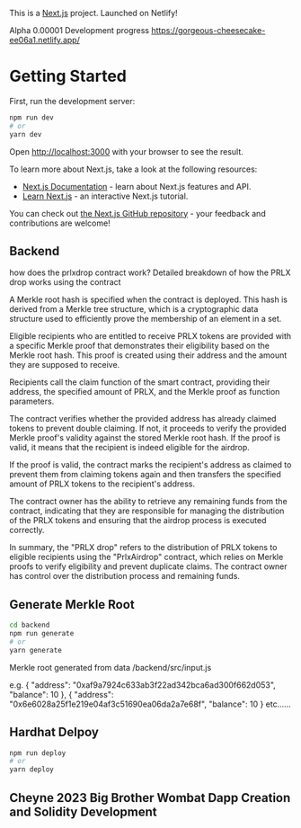This is a [Next.js](https://nextjs.org/) project. Launched on Netlify!

Alpha 0.00001 Development progress
https://gorgeous-cheesecake-ee06a1.netlify.app/


# Getting Started

First, run the development server:

```bash
npm run dev
# or
yarn dev
```



Open [http://localhost:3000](http://localhost:3000) with your browser to see the result.

To learn more about Next.js, take a look at the following resources:

- [Next.js Documentation](https://nextjs.org/docs) - learn about Next.js features and API.
- [Learn Next.js](https://nextjs.org/learn) - an interactive Next.js tutorial.

You can check out [the Next.js GitHub repository](https://github.com/vercel/next.js/) - your feedback and contributions are welcome!

## Backend

how does the prlxdrop contract work?
Detailed breakdown of how the PRLX drop works using the contract

A Merkle root hash is specified when the contract is deployed. This hash is derived from a Merkle tree structure, which is a cryptographic data structure used to efficiently prove the membership of an element in a set.

Eligible recipients who are entitled to receive PRLX tokens are provided with a specific Merkle proof that demonstrates their eligibility based on the Merkle root hash. This proof is created using their address and the amount they are supposed to receive.

Recipients call the claim function of the smart contract, providing their address, the specified amount of PRLX, and the Merkle proof as function parameters.

The contract verifies whether the provided address has already claimed tokens to prevent double claiming. If not, it proceeds to verify the provided Merkle proof's validity against the stored Merkle root hash. If the proof is valid, it means that the recipient is indeed eligible for the airdrop.

If the proof is valid, the contract marks the recipient's address as claimed to prevent them from claiming tokens again and then transfers the specified amount of PRLX tokens to the recipient's address.

The contract owner has the ability to retrieve any remaining funds from the contract, indicating that they are responsible for managing the distribution of the PRLX tokens and ensuring that the airdrop process is executed correctly.

In summary, the "PRLX drop" refers to the distribution of PRLX tokens to eligible recipients using the "PrlxAirdrop" contract, which relies on Merkle proofs to verify eligibility and prevent duplicate claims. The contract owner has control over the distribution process and remaining funds.

## Generate Merkle Root


```bash
cd backend
npm run generate
# or
yarn generate
```
Merkle root generated from data  /backend/src/input.js

e.g.
{
  "address": "0xaf9a7924c633ab3f22ad342bca6ad300f662d053",
  "balance": 10
},
{
  "address": "0x6e6028a25f1e219e04af3c51690ea06da2a7e68f",
  "balance": 10
}
etc......

## Hardhat Delpoy

```bash
npm run deploy
# or
yarn deploy
```

## Cheyne 2023 Big Brother Wombat Dapp Creation and Solidity Development
